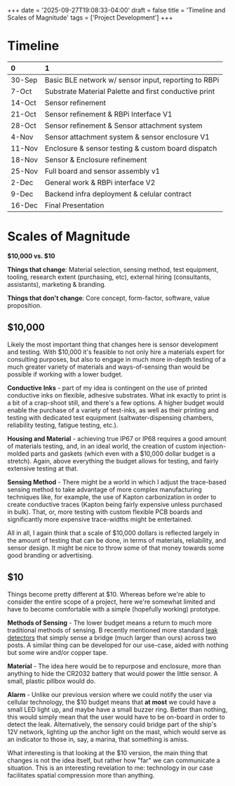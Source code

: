 +++
date = '2025-09-27T19:08:33-04:00'
draft = false
title = 'Timeline and Scales of Magnitude'
tags = ['Project Development']
+++

# Timeline

| 0      | 1                                                     |
| :----- | :---------------------------------------------------- |
| 30-Sep | Basic BLE network w/ sensor input, reporting to RBPi  |
| 7-Oct  | Substrate Material Palette and first conductive print |
| 14-Oct | Sensor refinement                                     |
| 21-Oct | Sensor refinement & RBPi Interface V1                 |
| 28-Oct | Sensor refinement & Sensor attachment system          |
| 4-Nov  | Sensor attachment system & sensor enclosure V1        |
| 11-Nov | Enclosure & sensor testing & custom board dispatch    |
| 18-Nov | Sensor & Enclosure refinement                         |
| 25-Nov | Full board and sensor assembly v1                     |
| 2-Dec  | General work & RBPi interface V2                      |
| 9-Dec  | Backend infra deployment & celular contract           |
| 16-Dec | Final Presentation                                    |

# Scales of Magnitude
**$10,000 vs. $10**

**Things that change**: Material selection, sensing method, test equipment, tooling, research extent (purchasing, etc), external hiring (consultants, assistants), marketing & branding.

**Things that don't change**: Core concept, form-factor, software, value proposition.

## $10,000

Likely the most important thing that changes here is sensor development and testing. With $10,000 it's feasible to not only hire a materials expert for consulting purposes, but also to engage in much more in-depth testing of a much greater variety of materials and ways-of-sensing than would be possible if working with a lower budget.

**Conductive Inks** - part of my idea is contingent on the use of printed conductive inks on flexible, adhesive substrates. What ink exactly to print is a bit of a crap-shoot still, and there's a few options. A higher budget would enable the purchase of a variety of test-inks, as well as their printing and testing with dedicated test equipment (saltwater-dispensing chambers, reliability testing, fatigue testing, etc.).

**Housing and Material** - achieving true IP67 or IP68 requires a good amount of materials testing, and, in an ideal world, the creation of custom injection-molded parts and gaskets (which even with a $10,000 dollar budget is a stretch). Again, above everything the budget allows for testing, and fairly extensive testing at that.

**Sensing Method** - There might be a world in which I adjust the trace-based sensing method to take advantage of more complex manufacturing techniques like, for example, the use of Kapton carbonization in order to create conductive traces (Kapton being fairly expensive unless purchased in bulk). That, or, more testing with custom flexible PCB boards and significantly more expensive trace-widths might be entertained.

All in all, I again think that a scale of $10,000 dollars is reflected largely in the amount of testing that can be done, in terms of materials, reliability, and sensor design. It might be nice to throw some of that money towards some good branding or advertising.

## $10

Things become pretty different at $10. Whereas before we're able to consider the entire scope of a project, here we're somewhat limited and have to become comfortable with a simple (hopefully working) prototype.

**Methods of Sensing** - The lower budget means a return to much more traditional methods of sensing. B recently mentioned more standard [leak detectors](https://www.ebay.com/itm/226779855314?mkcid=16&mkevt=1&mkrid=711-127632-2357-0&ssspo=iqIhimy1Rsu&sssrc=2047675&ssuid=&stype=1&widget_ver=artemis&media=COPY) that simply sense a bridge (much larger than ours) across two posts. A similar thing can be developed for our use-case, aided with nothing but some wire and/or copper tape. 

**Material** - The idea here would be to repurpose and enclosure, more than anything to hide the CR2032 battery that would power the little sensor. A small, plastic pillbox would do.

**Alarm** - Unlike our previous version where we could notify the user via cellular technology, the $10 budget means that **at most** we could have a small LED light up, and maybe have a small buzzer ring. Better than nothing, this would simply mean that the user would have to be on-board in order to detect the leak. Alternatively, the sensory could bridge part of the ship's 12V network, lighting up the anchor light on the mast, which would serve as an indicator to those in, say, a marina, that something is amiss.

What interesting is that looking at the $10 version, the main thing that changes is not the idea itself, but rather how "far" we can communicate a situation. This is an interesting revelation to me: technology in our case facilitates spatial compression more than anything.